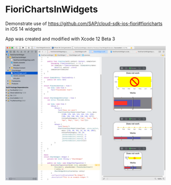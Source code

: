 # FioriChartsInWidgets

Demonstrate use of https://github.com/SAP/cloud-sdk-ios-fiori#fioricharts in iOS 14 widgets

App was created and modified with Xcode 12 Beta 3

![](./xcode12_beta3.png)
